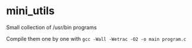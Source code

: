 # mini_utils
Small collection of /usr/bin programs

Compile them one by one with `gcc -Wall -Wetrac -O2 -o main program.c`